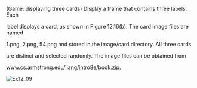 (Game: displaying three cards) Display a frame that contains three labels. Each

label displays a card, as shown in Figure 12.16(b). The card image files are named

1.png, 2.png, 54.png and stored in the image/card directory. All three cards

are distinct and selected randomly. The image files can be obtained from

www.cs.armstrong.edu/liang/intro8e/book.zip.

![Ex12_09](https://user-images.githubusercontent.com/110781912/196052493-96188770-bd21-482d-80a2-0bdfb58d5b10.png)

